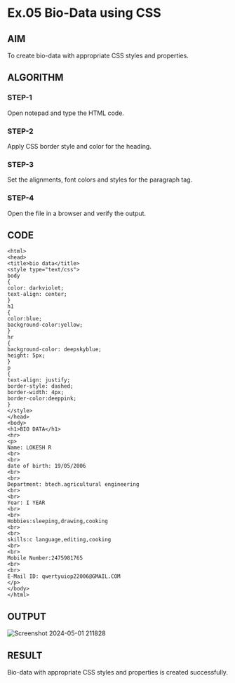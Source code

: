 # Ex.05 Bio-Data using CSS
## AIM
  To create bio-data with appropriate CSS styles and properties.

## ALGORITHM
### STEP-1
  Open notepad and type the HTML code.

### STEP-2
  Apply CSS border style and color for the heading.

### STEP-3
  Set the alignments, font colors and styles for the paragraph tag.

### STEP-4
  Open the file in a browser and verify the output.
  
## CODE
```
<html>
<head>
<title>bio data</title>
<style type="text/css">
body
{
color: darkviolet;
text-align: center;
}
h1
{
color:blue;
background-color:yellow;
}
hr
{
background-color: deepskyblue;
height: 5px;
}
p
{
text-align: justify;
border-style: dashed;
border-width: 4px;
border-color:deeppink;
}
</style>
</head>
<body>
<h1>BIO DATA</h1>
<hr>
<p>
Name: LOKESH R
<br>
<br>
date of birth: 19/05/2006
<br>
<br>
Department: btech.agricultural engineering 
<br>
<br>
Year: I YEAR
<br>
<br>
Hobbies:sleeping,drawing,cooking
<br>
<br>
skills:c language,editing,cooking
<br>
<br>
Mobile Number:2475981765
<br>
<br>
E-Mail ID: qwertyuiop22006@GMAIL.COM
</p>
</body>
</html>
```

## OUTPUT

![Screenshot 2024-05-01 211828](https://github.com/lokesh23007226/Ex05_Web-Design/assets/167398042/c2b3af51-7b62-470f-95d8-38a4e00fdfbf)


## RESULT
  Bio-data with appropriate CSS styles and properties is created successfully.
